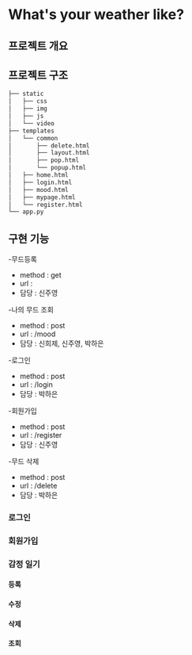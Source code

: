 # What's your weather like?
## 프로젝트 개요

## 프로젝트 구조
```bash
├── static
│   ├── css
│   ├── img
│   ├── js
│   └── video
├── templates
│   └── common
│       ├── delete.html
│       ├── layout.html
│       ├── pop.html
│       └── popup.html
│   ├── home.html
│   ├── login.html
│   ├── mood.html
│   ├── mypage.html
│   └── register.html
└── app.py

```
## 구현 기능
-무드등록
  - method : get
  - url : 
  - 담당 : 신주영

-나의 무드 조회
  - method : post
  - url : /mood
  - 담당 : 신희제, 신주영, 박하은
 
-로그인
  - method : post
  - url : /login
  - 담당 : 박하은
 
-회원가입
  - method : post
  - url : /register
  - 담당 : 신주영
  
-무드 삭제
  - method : post
  - url : /delete
  - 담당 : 박하은

### 로그인
### 회원가입
### 감정 일기
#### 등록
#### 수정
#### 삭제
#### 조회
